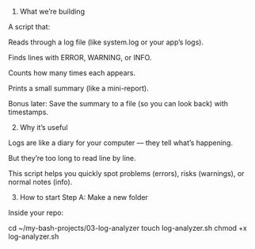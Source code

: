 1. What we’re building

A script that:

Reads through a log file (like system.log or your app’s logs).

Finds lines with ERROR, WARNING, or INFO.

Counts how many times each appears.

Prints a small summary (like a mini-report).

Bonus later: Save the summary to a file (so you can look back) with timestamps.

2. Why it’s useful

Logs are like a diary for your computer — they tell what’s happening.

But they’re too long to read line by line.

This script helps you quickly spot problems (errors), risks (warnings), or normal notes (info).

3. How to start
Step A: Make a new folder

Inside your repo:

cd ~/my-bash-projects/03-log-analyzer
touch log-analyzer.sh
chmod +x log-analyzer.sh